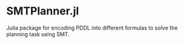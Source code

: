 # SMTPlanner.jl
Julia package for encoding PDDL into different formulas to solve the planning task using SMT.
